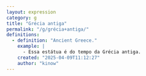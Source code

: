 ```yaml
---
layout: expression
category: g
title: "Grécia antiga"
permalink: "/g/grécia+antiga/"
definitions:
  - definition: "Ancient Greece."
    example: |
      - Essa estátua é do tempo da Grécia antiga.
    created: "2025-04-09T11:12:27"
    author: "kinow"
---
```

